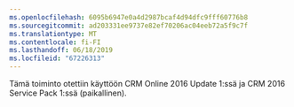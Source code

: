 ```yaml
---
ms.openlocfilehash: 6095b6947e0a4d2987bcaf4d94dfc9fff60776b8
ms.sourcegitcommit: ad203331ee9737e82ef70206ac04eeb72a5f9c7f
ms.translationtype: MT
ms.contentlocale: fi-FI
ms.lasthandoff: 06/18/2019
ms.locfileid: "67226313"
---
```

Tämä toiminto otettiin käyttöön CRM Online 2016 Update 1:ssä ja CRM 2016 Service Pack 1:ssä (paikallinen).
